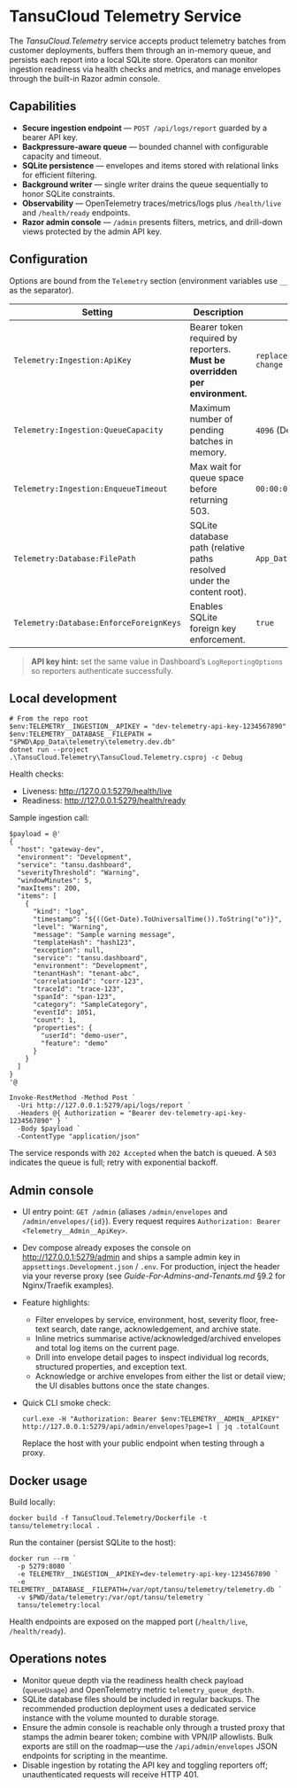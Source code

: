 # TansuCloud Telemetry Service

The *TansuCloud.Telemetry* service accepts product telemetry batches from customer deployments, buffers them through an in-memory queue, and persists each report into a local SQLite store. Operators can monitor ingestion readiness via health checks and metrics, and manage envelopes through the built-in Razor admin console.

## Capabilities

- **Secure ingestion endpoint** &mdash; `POST /api/logs/report` guarded by a bearer API key.
- **Backpressure-aware queue** &mdash; bounded channel with configurable capacity and timeout.
- **SQLite persistence** &mdash; envelopes and items stored with relational links for efficient filtering.
- **Background writer** &mdash; single writer drains the queue sequentially to honor SQLite constraints.
- **Observability** &mdash; OpenTelemetry traces/metrics/logs plus `/health/live` and `/health/ready` endpoints.
- **Razor admin console** &mdash; `/admin` presents filters, metrics, and drill-down views protected by the admin API key.

## Configuration

Options are bound from the `Telemetry` section (environment variables use `__` as the separator).

| Setting | Description | Default |
| --- | --- | --- |
| `Telemetry:Ingestion:ApiKey` | Bearer token required by reporters. **Must be overridden per environment.** | `replace-with-secure-key-please-change` |
| `Telemetry:Ingestion:QueueCapacity` | Maximum number of pending batches in memory. | `4096` (Dev overrides to `1024`) |
| `Telemetry:Ingestion:EnqueueTimeout` | Max wait for queue space before returning 503. | `00:00:05` |
| `Telemetry:Database:FilePath` | SQLite database path (relative paths resolved under the content root). | `App_Data/telemetry/telemetry.db` |
| `Telemetry:Database:EnforceForeignKeys` | Enables SQLite foreign key enforcement. | `true` |

> **API key hint:** set the same value in Dashboard’s `LogReportingOptions` so reporters authenticate successfully.

## Local development

```pwsh
# From the repo root
$env:TELEMETRY__INGESTION__APIKEY = "dev-telemetry-api-key-1234567890"
$env:TELEMETRY__DATABASE__FILEPATH = "$PWD\App_Data\telemetry\telemetry.dev.db"
dotnet run --project .\TansuCloud.Telemetry\TansuCloud.Telemetry.csproj -c Debug
```

Health checks:

- Liveness: <http://127.0.0.1:5279/health/live>
- Readiness: <http://127.0.0.1:5279/health/ready>

Sample ingestion call:

```pwsh
$payload = @'
{
  "host": "gateway-dev",
  "environment": "Development",
  "service": "tansu.dashboard",
  "severityThreshold": "Warning",
  "windowMinutes": 5,
  "maxItems": 200,
  "items": [
    {
      "kind": "log",
      "timestamp": "${((Get-Date).ToUniversalTime()).ToString("o")}",
      "level": "Warning",
      "message": "Sample warning message",
      "templateHash": "hash123",
      "exception": null,
      "service": "tansu.dashboard",
      "environment": "Development",
      "tenantHash": "tenant-abc",
      "correlationId": "corr-123",
      "traceId": "trace-123",
      "spanId": "span-123",
      "category": "SampleCategory",
      "eventId": 1051,
      "count": 1,
      "properties": {
        "userId": "demo-user",
        "feature": "demo"
      }
    }
  ]
}
'@

Invoke-RestMethod -Method Post `
  -Uri http://127.0.0.1:5279/api/logs/report `
  -Headers @{ Authorization = "Bearer dev-telemetry-api-key-1234567890" } `
  -Body $payload `
  -ContentType "application/json"
```

The service responds with `202 Accepted` when the batch is queued. A `503` indicates the queue is full; retry with exponential backoff.

## Admin console

- UI entry point: `GET /admin` (aliases `/admin/envelopes` and `/admin/envelopes/{id}`). Every request requires `Authorization: Bearer <Telemetry__Admin__ApiKey>`.
- Dev compose already exposes the console on <http://127.0.0.1:5279/admin> and ships a sample admin key in `appsettings.Development.json` / `.env`. For production, inject the header via your reverse proxy (see *Guide-For-Admins-and-Tenants.md* §9.2 for Nginx/Traefik examples).
- Feature highlights:
  - Filter envelopes by service, environment, host, severity floor, free-text search, date range, acknowledgement, and archive state.
  - Inline metrics summarise active/acknowledged/archived envelopes and total log items on the current page.
  - Drill into envelope detail pages to inspect individual log records, structured properties, and exception text.
  - Acknowledge or archive envelopes from either the list or detail view; the UI disables buttons once the state changes.
- Quick CLI smoke check:

  ```pwsh
  curl.exe -H "Authorization: Bearer $env:TELEMETRY__ADMIN__APIKEY" http://127.0.0.1:5279/api/admin/envelopes?page=1 | jq .totalCount
  ```

  Replace the host with your public endpoint when testing through a proxy.

## Docker usage

Build locally:

```pwsh
docker build -f TansuCloud.Telemetry/Dockerfile -t tansu/telemetry:local .
```

Run the container (persist SQLite to the host):

```pwsh
docker run --rm `
  -p 5279:8080 `
  -e TELEMETRY__INGESTION__APIKEY=dev-telemetry-api-key-1234567890 `
  -e TELEMETRY__DATABASE__FILEPATH=/var/opt/tansu/telemetry/telemetry.db `
  -v $PWD/data/telemetry:/var/opt/tansu/telemetry `
  tansu/telemetry:local
```

Health endpoints are exposed on the mapped port (`/health/live`, `/health/ready`).

## Operations notes

- Monitor queue depth via the readiness health check payload (`queueUsage`) and OpenTelemetry metric `telemetry_queue_depth`.
- SQLite database files should be included in regular backups. The recommended production deployment uses a dedicated service instance with the volume mounted to durable storage.
- Ensure the admin console is reachable only through a trusted proxy that stamps the admin bearer token; combine with VPN/IP allowlists. Bulk exports are still on the roadmap—use the `/api/admin/envelopes` JSON endpoints for scripting in the meantime.
- Disable ingestion by rotating the API key and toggling reporters off; unauthenticated requests will receive HTTP 401.
